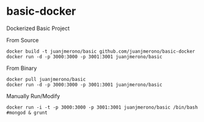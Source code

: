 basic-docker
============

Dockerized Basic Project

From Source

	docker build -t juanjmerono/basic github.com/juanjmerono/basic-docker
	docker run -d -p 3000:3000 -p 3001:3001 juanjmerono/basic
	
From Binary

	docker pull juanjmerono/basic
	docker run -d -p 3000:3000 -p 3001:3001 juanjmerono/basic

Manually Run/Modify

	docker run -i -t -p 3000:3000 -p 3001:3001 juanjmerono/basic /bin/bash
	#mongod & grunt
	
